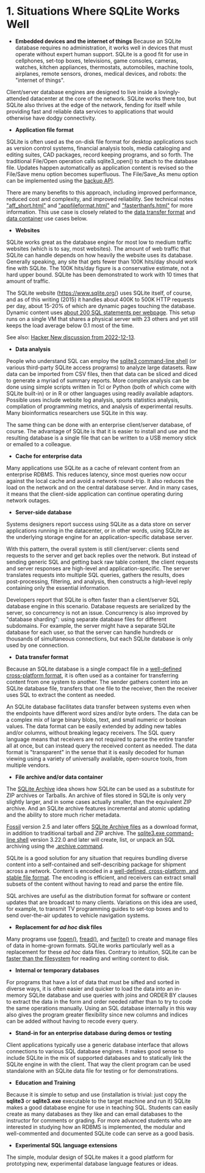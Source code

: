 # 1\. Situations Where SQLite Works Well


* **Embedded devices and the internet of things**
Because an SQLite database requires no administration,
it works well in devices that must operate without expert human support.
SQLite is a good fit for use in 
cellphones, set\-top boxes, televisions, game consoles,
cameras, watches, kitchen appliances, thermostats, automobiles, 
machine tools, airplanes, remote sensors, drones, medical devices,
and robots: the "internet of things".



Client/server database engines are designed to live inside a
lovingly\-attended datacenter at the core of the network.
SQLite works there too, but SQLite also thrives at the edge of the network,
fending for itself while providing fast and
reliable data services to applications that would otherwise
have dodgy connectivity.
* **Application file format**



SQLite is often used as the on\-disk file format
for desktop applications such as version control systems,
financial analysis tools, media cataloging and editing suites, CAD
packages, record keeping programs, and so forth. The traditional
File/Open operation calls sqlite3\_open() to attach to the database
file. Updates happen automatically as application content is revised
so the File/Save menu option becomes superfluous. The File/Save\_As
menu option can be implemented using the [backup API](backup.html).



There are many benefits to this approach, including improved
performance, reduced cost and complexity, and
improved reliability. See technical notes
["aff\_short.html"](aff_short.html) and 
["appfileformat.html"](appfileformat.html) and
["fasterthanfs.html"](fasterthanfs.html) for more information.
This use case is closely related to the
[data transfer format](#wireproto) and
[data container](#container) use cases below.
* **Websites**


SQLite works great as the database engine for most low to
medium traffic websites (which is to say, most websites).
The amount of web traffic that SQLite can handle depends
on how heavily the website uses its database. Generally
speaking, any site that gets fewer than 100K hits/day should work
fine with SQLite.
The 100K hits/day figure is a conservative estimate, not a
hard upper bound.
SQLite has been demonstrated to work with 10 times that amount
of traffic.


The SQLite website (<https://www.sqlite.org/>) uses SQLite itself,
of course, and as of this writing (2015\) it handles about 400K to 500K
HTTP requests per day, about 15\-20% of which are dynamic pages touching
the database. Dynamic content uses [about 200 SQL statements per webpage](np1queryprob.html).
This setup runs on a single VM that shares a physical server with 23 others
and yet still keeps the load average below 0\.1 most of the time.



See also: [Hacker New discussion from 2022\-12\-13](https://news.ycombinator.com/item?id=33975635).
* **Data analysis**



People who understand SQL can employ the 
[sqlite3 command\-line shell](cli.html) (or various third\-party
SQLite access programs) to analyze large
datasets. Raw data can be imported from CSV files, then that
data can be sliced and diced to generate a myriad of summary
reports. More complex analysis can be done using simple scripts written
in Tcl or Python (both of which come with SQLite built\-in) or in R or
other languages using readily available adaptors.
Possible uses include website log analysis, sports
statistics analysis, compilation of programming metrics, and
analysis of experimental results. Many bioinformatics researchers
use SQLite in this way.




The same thing can be done with an enterprise client/server
database, of course. The advantage of SQLite is
that it is easier to install and use and the resulting database 
is a single file that can be written to a USB memory stick
or emailed to a colleague.
* **Cache for enterprise data**



Many applications use SQLite as a cache of relevant content from
an enterprise RDBMS.
This reduces latency, since most queries now occur against the local
cache and avoid a network round\-trip. It also reduces the load 
on the network and on the central database server. And in many cases, 
it means that the client\-side application can continue operating during
network outages.
* **Server\-side database**



Systems designers
report success using SQLite as a data store on server applications
running in the datacenter, or in other words, using SQLite as the underlying
storage engine for an application\-specific database server.


With this pattern, the overall system is still client/server:
clients send requests to the server and get back replies over the network.
But instead of sending generic SQL and getting back raw table content, 
the client requests and server responses are high\-level and 
application\-specific.
The server translates requests into multiple SQL queries, gathers the
results, does post\-processing, filtering, and analysis, then constructs
a high\-level reply containing only the essential information.


Developers report that SQLite is often faster than a client/server
SQL database engine in this scenario.
Database requests are serialized by the server, so concurrency is not
an issue. Concurrency is also improved by "database sharding":
using separate database files for different subdomains. For
example, the server might have a separate SQLite database for each
user, so that the server can handle hundreds or thousands of simultaneous
connections, but each SQLite database is only used by one connection.
* **Data transfer format**




Because an SQLite database is a single compact file in a
[well\-defined cross\-platform format](fileformat2.html), it is often used
as a container for transferring content from one system to another.
The sender gathers content into an SQLite database file, transfers
that one file to the receiver, then the receiver uses SQL to extract
the content as needed.



An SQLite database facilitates data transfer between systems even
when the endpoints have different word sizes and/or byte orders.
The data can be a complex mix of large binary blobs, text, and small
numeric or boolean values. The data format can be easily extended
by adding new tables and/or columns, without breaking legacy receivers.
The SQL query language means that receivers are not required to parse
the entire transfer all at once, but can instead query the
received content as needed. The data format is "transparent" in the
sense that it is easily decoded for human viewing using 
a variety of universally available, open\-source tools, from multiple
vendors.
* **File archive and/or data container**



The [SQLite Archive](sqlar.html) idea shows how
SQLite can be used as a substitute for ZIP archives or Tarballs.
An archive of files stored in SQLite is only very slightly larger, and
in some cases actually smaller, than the equivalent ZIP archive.
And an SQLite archive features incremental and atomic updating
and the ability to store much richer metadata.



[Fossil](https://www.fossil-scm.org/) version 2\.5 and later offers
[SQLite Archive files](sqlar.html) as a download format, in addition
to traditional tarball and ZIP archive.
The [sqlite3\.exe command\-line shell](cli.html) version 3\.22\.0 and later will create,
list, or unpack an SQL archiving using the 
[.archive command](cli.html#sqlar).



SQLite is a good solution for any situation that requires bundling
diverse content into a self\-contained and self\-describing package 
for shipment across a network.
Content is encoded in a 
[well\-defined, cross\-platform, and stable file format](fileformat2.html).
The encoding is efficient, and receivers can extract small subsets
of the content without having to read and parse the entire file.



SQL archives are useful as the distribution format for software
or content updates that are broadcast to many clients. Variations
on this idea are used, for example, to transmit TV programming guides
to set\-top boxes and to send over\-the\-air updates to vehicle navigation
systems.
* **Replacement for *ad hoc* disk files**


Many programs use 
[fopen()](http://man.he.net/man3/fopen),
[fread()](http://man.he.net/man3/fread), and 
[fwrite()](http://man.he.net/man3/fwrite) to create and
manage files of data in home\-grown formats. SQLite works 
particularly well as a
replacement for these *ad hoc* data files.
Contrary to intuition, SQLite can be [faster than the filesystem](fasterthanfs.html)
for reading and writing content to disk.
* **Internal or temporary databases**



For programs that have a lot of data that must be sifted and sorted
in diverse ways, it is often easier and quicker to load the data into
an in\-memory SQLite database and use queries with joins and ORDER BY
clauses to extract the data in the form and order needed rather than
to try to code the same operations manually.
Using an SQL database internally in this way also gives the program
greater flexibility since new columns and indices can be added without
having to recode every query.
* **Stand\-in for an enterprise database during demos or testing**



Client applications typically use a generic database interface that allows
connections to various SQL database engines. It makes good sense to 
include SQLite in the mix of supported databases and to statically
link the SQLite engine in with the client. That way the client program
can be used standalone with an SQLite data file for testing or for
demonstrations.
* **Education and Training**



Because it is simple to setup and use (installation is trivial: just
copy the **sqlite3** or **sqlite3\.exe** executable to the target machine
and run it) SQLite makes a good database engine for use in teaching SQL.
Students can easily create as many databases as they like and can
email databases to the instructor for comments or grading. For more
advanced students who are interested in studying how an RDBMS is
implemented, the modular and well\-commented and documented SQLite code
can serve as a good basis.
* **Experimental SQL language extensions**


The simple, modular design of SQLite makes it a good platform for
prototyping new, experimental database language features or ideas.


